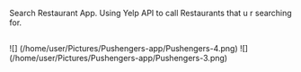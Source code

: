 Search Restaurant App. Using Yelp API to call Restaurants that u r searching for.

##


![] (/home/user/Pictures/Pushengers-app/Pushengers-4.png)
![] (/home/user/Pictures/Pushengers-app/Pushengers-3.png)
